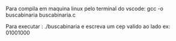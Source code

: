 Para compila em maquina linux pelo terminal do vscode: gcc -o buscabinaria buscabinaria.c

Para executar : ./buscabinaria e escreva um cep valido ao lado ex: 01001000
